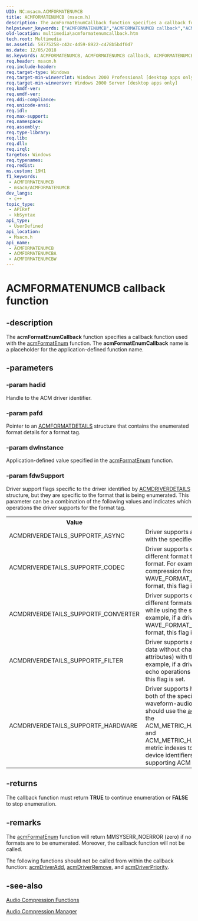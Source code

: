 ```yaml
---
UID: NC:msacm.ACMFORMATENUMCB
title: ACMFORMATENUMCB (msacm.h)
description: The acmFormatEnumCallback function specifies a callback function used with the acmFormatEnum function. The acmFormatEnumCallback name is a placeholder for the application-defined function name.
helpviewer_keywords: ["ACMFORMATENUMCB","ACMFORMATENUMCB callback","ACMFORMATENUMCB callback function [Windows Multimedia]","ACMFORMATENUMCBA","ACMFORMATENUMCBW","_win32_acmFormatEnumCallback","acmFormatEnumCallback","msacm/ACMFORMATENUMCB","msacm/ACMFORMATENUMCBA","msacm/ACMFORMATENUMCBW","multimedia.acmformatenumcallback"]
old-location: multimedia\acmformatenumcallback.htm
tech.root: Multimedia
ms.assetid: 58775258-c42c-4d59-8922-c478b5bdf0d7
ms.date: 12/05/2018
ms.keywords: ACMFORMATENUMCB, ACMFORMATENUMCB callback, ACMFORMATENUMCB callback function [Windows Multimedia], ACMFORMATENUMCBA, ACMFORMATENUMCBW, _win32_acmFormatEnumCallback, acmFormatEnumCallback, msacm/ACMFORMATENUMCB, msacm/ACMFORMATENUMCBA, msacm/ACMFORMATENUMCBW, multimedia.acmformatenumcallback
req.header: msacm.h
req.include-header: 
req.target-type: Windows
req.target-min-winverclnt: Windows 2000 Professional [desktop apps only]
req.target-min-winversvr: Windows 2000 Server [desktop apps only]
req.kmdf-ver: 
req.umdf-ver: 
req.ddi-compliance: 
req.unicode-ansi: 
req.idl: 
req.max-support: 
req.namespace: 
req.assembly: 
req.type-library: 
req.lib: 
req.dll: 
req.irql: 
targetos: Windows
req.typenames: 
req.redist: 
ms.custom: 19H1
f1_keywords:
 - ACMFORMATENUMCB
 - msacm/ACMFORMATENUMCB
dev_langs:
 - c++
topic_type:
 - APIRef
 - kbSyntax
api_type:
 - UserDefined
api_location:
 - Msacm.h
api_name:
 - ACMFORMATENUMCB
 - ACMFORMATENUMCBA
 - ACMFORMATENUMCBW
---
```


# ACMFORMATENUMCB callback function


## -description

The <b>acmFormatEnumCallback</b> function specifies a callback function used with the <a href="https://docs.microsoft.com/windows/desktop/api/msacm/nf-msacm-acmformatenum">acmFormatEnum</a> function. The <b>acmFormatEnumCallback</b> name is a placeholder for the application-defined function name.

## -parameters

### -param hadid

Handle to the ACM driver identifier.

### -param pafd

Pointer to an [ACMFORMATDETAILS](/windows/win32/api/msacm/nf-msacm-acmformatdetails) structure that contains the enumerated format details for a format tag.

### -param dwInstance

Application-defined value specified in the <a href="https://docs.microsoft.com/windows/desktop/api/msacm/nf-msacm-acmformatenum">acmFormatEnum</a> function.

### -param fdwSupport

Driver support flags specific to the driver identified by [ACMDRIVERDETAILS](/windows/win32/api/msacm/nf-msacm-acmdriverdetails) structure, but they are specific to the format that is being enumerated. This parameter can be a combination of the following values and indicates which operations the driver supports for the format tag.

<table>
<tr>
<th>Value
</th>
<th>Meaning
</th>
</tr>
<tr>
<td>ACMDRIVERDETAILS_SUPPORTF_ASYNC</td>
<td>Driver supports asynchronous conversions with the specified filter tag.</td>
</tr>
<tr>
<td>ACMDRIVERDETAILS_SUPPORTF_CODEC</td>
<td>Driver supports conversion between two different format tags for the specified format. For example, if a driver supports compression from WAVE_FORMAT_PCM to WAVE_FORMAT_ADPCM with the specified format, this flag is set.</td>
</tr>
<tr>
<td>ACMDRIVERDETAILS_SUPPORTF_CONVERTER</td>
<td>Driver supports conversion between two different formats of the same format tag while using the specified format. For example, if a driver supports resampling of WAVE_FORMAT_PCM to the specified format, this flag is set.</td>
</tr>
<tr>
<td>ACMDRIVERDETAILS_SUPPORTF_FILTER</td>
<td>Driver supports a filter (modification of the data without changing any of the format attributes) with the specified format. For example, if a driver supports volume or echo operations on WAVE_FORMAT_PCM, this flag is set.</td>
</tr>
<tr>
<td>ACMDRIVERDETAILS_SUPPORTF_HARDWARE</td>
<td>Driver supports hardware input, output, or both of the specified format tags through a waveform-audio device. An application should use the <a href="https://docs.microsoft.com/windows/desktop/api/msacm/nf-msacm-acmmetrics">acmMetrics</a> function with the ACM_METRIC_HARDWARE_WAVE_INPUT and ACM_METRIC_HARDWARE_WAVE_OUTPUT metric indexes to get the waveform-audio device identifiers associated with the supporting ACM driver.</td>
</tr>
</table>

## -returns

The callback function must return <b>TRUE</b> to continue enumeration or <b>FALSE</b> to stop enumeration.

## -remarks

The <a href="https://docs.microsoft.com/windows/desktop/api/msacm/nf-msacm-acmformatenum">acmFormatEnum</a> function will return MMSYSERR_NOERROR (zero) if no formats are to be enumerated. Moreover, the callback function will not be called.

The following functions should not be called from within the callback function: <a href="https://docs.microsoft.com/windows/desktop/api/msacm/nf-msacm-acmdriveradd">acmDriverAdd</a>, <a href="https://docs.microsoft.com/windows/desktop/api/msacm/nf-msacm-acmdriverremove">acmDriverRemove</a>, and <a href="https://docs.microsoft.com/windows/desktop/api/msacm/nf-msacm-acmdriverpriority">acmDriverPriority</a>.

## -see-also

<a href="https://docs.microsoft.com/windows/desktop/Multimedia/audio-compression-functions">Audio Compression Functions</a>



<a href="https://docs.microsoft.com/windows/desktop/Multimedia/audio-compression-manager">Audio Compression Manager</a>

